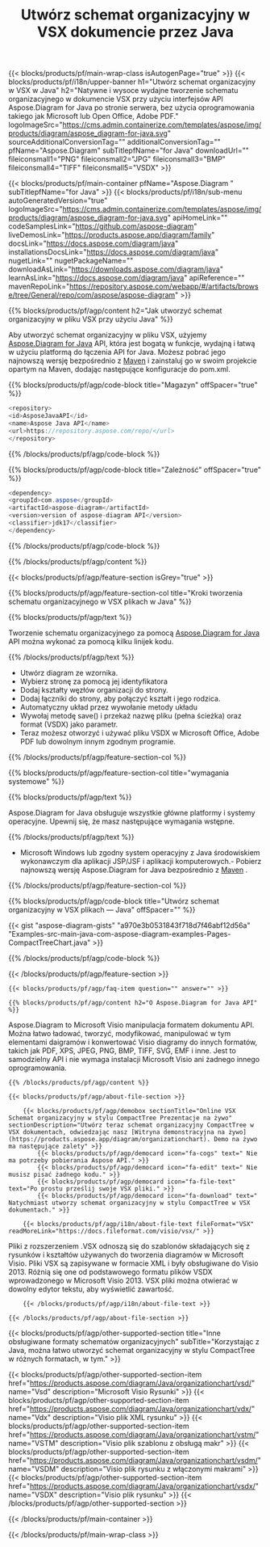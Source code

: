 ﻿---
title: Utwórz schemat organizacyjny w VSX dokumencie przez Java 
weight: 3050
url: /pl/Java/organizationchart/vsx/ 
description: Java kod źródłowy do tworzenia schematu organizacyjnego w pliku vsx w Java środowisku wykonawczym dla aplikacji JSP/JSF i aplikacji komputerowych.
---
{{< blocks/products/pf/main-wrap-class isAutogenPage="true" >}}
{{< blocks/products/pf/i18n/upper-banner h1="Utwórz schemat organizacyjny w VSX w Java" h2="Natywne i wysoce wydajne tworzenie schematu organizacyjnego w dokumencie VSX przy użyciu interfejsów API Aspose.Diagram for Java po stronie serwera, bez użycia oprogramowania takiego jak Microsoft lub Open Office, Adobe PDF." logoImageSrc="https://cms.admin.containerize.com/templates/aspose/img/products/diagram/aspose_diagram-for-java.svg" sourceAdditionalConversionTag="" additionalConversionTag="" pfName="Aspose.Diagram" subTitlepfName="for Java" downloadUrl="" fileiconsmall1="PNG" fileiconsmall2="JPG" fileiconsmall3="BMP" fileiconsmall4="TIFF" fileiconsmall5="VSDX" >}}

{{< blocks/products/pf/main-container pfName="Aspose.Diagram " subTitlepfName="for Java" >}}
{{< blocks/products/pf/i18n/sub-menu autoGeneratedVersion="true" logoImageSrc="https://cms.admin.containerize.com/templates/aspose/img/products/diagram/aspose_diagram-for-java.svg" apiHomeLink="" codeSamplesLink="https://github.com/aspose-diagram" liveDemosLink="https://products.aspose.app/diagram/family" docsLink="https://docs.aspose.com/diagram/java" installationsDocsLink="https://docs.aspose.com/diagram/java" nugetLink="" nugetPackageName="" downloadAsLink="https://downloads.aspose.com/diagram/java" learnAsLink="https://docs.aspose.com/diagram/java" apiReference="" mavenRepoLink="https://repository.aspose.com/webapp/#/artifacts/browse/tree/General/repo/com/aspose/aspose-diagram" >}}

{{% blocks/products/pf/agp/content h2="Jak utworzyć schemat organizacyjny w pliku VSX przy użyciu Java" %}}

 Aby utworzyć schemat organizacyjny w pliku VSX, użyjemy
 [Aspose.Diagram for Java](https://products.aspose.com/diagram/java) 
 API, która jest bogatą w funkcje, wydajną i łatwą w użyciu platformą do łączenia API for Java. Możesz pobrać jego najnowszą wersję bezpośrednio z
 [Maven](https://repository.aspose.com/webapp/#/artifacts/browse/tree/General/repo/com/aspose/aspose-diagram) 
 i zainstaluj go w swoim projekcie opartym na Maven, dodając następujące konfiguracje do pom.xml.

{{% blocks/products/pf/agp/code-block title="Magazyn" offSpacer="true" %}}

```cs
<repository>
<id>AsposeJavaAPI</id>
<name>Aspose Java API</name>
<url>https://repository.aspose.com/repo/</url>
</repository>


```

{{% /blocks/products/pf/agp/code-block %}}

{{% blocks/products/pf/agp/code-block title="Zależność" offSpacer="true" %}}

```cs
<dependency>
<groupId>com.aspose</groupId>
<artifactId>aspose-diagram</artifactId>
<version>version of aspose-diagram API</version>
<classifier>jdk17</classifier>
</dependency>


```

{{% /blocks/products/pf/agp/code-block %}}

{{% /blocks/products/pf/agp/content %}}

{{< blocks/products/pf/agp/feature-section isGrey="true" >}}

{{% blocks/products/pf/agp/feature-section-col title="Kroki tworzenia schematu organizacyjnego w VSX plikach w Java" %}}

{{% blocks/products/pf/agp/text %}}

 Tworzenie schematu organizacyjnego za pomocą
[Aspose.Diagram for Java](https://products.aspose.com/diagram/java) 
 API można wykonać za pomocą kilku linijek kodu.

{{% /blocks/products/pf/agp/text %}}

+ Utwórz diagram ze wzornika.
+ Wybierz stronę za pomocą jej identyfikatora
+ Dodaj kształty węzłów organizacji do strony.
+ Dodaj łączniki do strony, aby połączyć kształt i jego rodzica.
+ Automatyczny układ przez wywołanie metody układu
+ Wywołaj metodę save() i przekaż nazwę pliku (pełna ścieżka) oraz format (VSDX) jako parametr.
+ Teraz możesz otworzyć i używać pliku VSDX w Microsoft Office, Adobe PDF lub dowolnym innym zgodnym programie.

{{% /blocks/products/pf/agp/feature-section-col %}}

{{% blocks/products/pf/agp/feature-section-col title="wymagania systemowe" %}}

{{% blocks/products/pf/agp/text %}}

 Aspose.Diagram for Java obsługuje wszystkie główne platformy i systemy operacyjne. Upewnij się, że masz następujące wymagania wstępne.

{{% /blocks/products/pf/agp/text %}}

- Microsoft Windows lub zgodny system operacyjny z Java środowiskiem wykonawczym dla aplikacji JSP/JSF i aplikacji komputerowych.- Pobierz najnowszą wersję Aspose.Diagram for Java bezpośrednio z    [Maven](https://repository.aspose.com/webapp/#/artifacts/browse/tree/General/repo/com/aspose/aspose-diagram)  .

{{% /blocks/products/pf/agp/feature-section-col %}}

{{% blocks/products/pf/agp/code-block title="Utwórz schemat organizacyjny w VSX plikach — Java" offSpacer="" %}}

{{< gist "aspose-diagram-gists" "a970e3b0531843f718d7f46abf12d56a" "Examples-src-main-java-com-aspose-diagram-examples-Pages-CompactTreeChart.java" >}}


{{% /blocks/products/pf/agp/code-block %}}

{{< /blocks/products/pf/agp/feature-section >}}

    {{< blocks/products/pf/agp/faq-item question="" answer="" >}}


<!-- aboutfile Starts -->

    {{% blocks/products/pf/agp/content h2="O Aspose.Diagram for Java API" %}}

 Aspose.Diagram to Microsoft Visio manipulacja formatem dokumentu API. Można łatwo ładować, tworzyć, modyfikować, manipulować w tym elementami daigramów i konwertować Visio diagramy do innych formatów, takich jak PDF, XPS, JPEG, PNG, BMP, TIFF, SVG, EMF i inne. Jest to samodzielny API i nie wymaga instalacji Microsoft Visio ani żadnego innego oprogramowania.  



    {{% /blocks/products/pf/agp/content %}}
    
    {{< blocks/products/pf/agp/about-file-section >}}
    
        {{< blocks/products/pf/agp/demobox sectionTitle="Online VSX Schemat organizacyjny w stylu CompactTree Prezentacje na żywo" sectionDescription="Utwórz teraz schemat organizacyjny CompactTree w VSX dokumentach, odwiedzając nasz [Witryna demonstracyjna na żywo](https://products.aspose.app/diagram/organizationchart). Demo na żywo ma następujące zalety" >}}
            {{< blocks/products/pf/agp/democard icon="fa-cogs" text=" Nie ma potrzeby pobierania Aspose API." >}}
            {{< blocks/products/pf/agp/democard icon="fa-edit" text=" Nie musisz pisać żadnego kodu." >}}
            {{< blocks/products/pf/agp/democard icon="fa-file-text" text="Po prostu prześlij swoje VSX pliki." >}}
            {{< blocks/products/pf/agp/democard icon="fa-download" text=" Natychmiast utworzy schemat organizacyjny w stylu CompactTree w VSX dokumentach." >}}
    
        {{< blocks/products/pf/agp/i18n/about-file-text fileFormat="VSX" readMoreLink="https://docs.fileformat.com/visio/vsx/" >}}
Pliki z rozszerzeniem .VSX odnoszą się do szablonów składających się z rysunków i kształtów używanych do tworzenia diagramów w Microsoft Visio. Pliki VSX są zapisywane w formacie XML i były obsługiwane do Visio 2013. Różnią się one od podstawowego formatu plików VSDX wprowadzonego w Microsoft Visio 2013. VSX pliki można otwierać w dowolny edytor tekstu, aby wyświetlić zawartość. 

        {{< /blocks/products/pf/agp/i18n/about-file-text >}}
    
    {{< /blocks/products/pf/agp/about-file-section >}}

<!-- aboutfile Ends -->

{{< blocks/products/pf/agp/other-supported-section title="Inne obsługiwane formaty schematów organizacyjnych" subTitle="Korzystając z Java, można łatwo utworzyć schemat organizacyjny w stylu CompactTree w różnych formatach, w tym." >}}

{{< blocks/products/pf/agp/other-supported-section-item href="https://products.aspose.com/diagram/Java/organizationchart/vsd/" name="Vsd" description="Microsoft Visio Rysunki" >}}
{{< blocks/products/pf/agp/other-supported-section-item href="https://products.aspose.com/diagram/Java/organizationchart/vdx/" name="Vdx" description="Visio plik XML rysunku" >}}
{{< blocks/products/pf/agp/other-supported-section-item href="https://products.aspose.com/diagram/Java/organizationchart/vstm/" name="VSTM" description="Visio plik szablonu z obsługą makr" >}}
{{< blocks/products/pf/agp/other-supported-section-item href="https://products.aspose.com/diagram/Java/organizationchart/vsdm/" name="VSDM" description="Visio plik rysunku z włączonymi makrami" >}}
{{< blocks/products/pf/agp/other-supported-section-item href="https://products.aspose.com/diagram/Java/organizationchart/vsdx/" name="VSDX" description="Visio plik rysunku" >}}
{{< /blocks/products/pf/agp/other-supported-section >}}

{{< /blocks/products/pf/main-container >}}
    
{{< /blocks/products/pf/main-wrap-class >}}